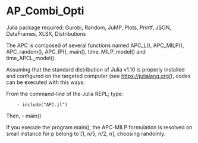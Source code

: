 # AP_Combi_Opti

Julia package required: Gurobi, Random, JuMP, Plots, Printf, JSON, DataFrames, XLSX, Distributions

The APC is composed of several functions named APC_L(), APC_MILP(), APC_random(), APC_IP(), main(), time_MILP_model() and time_APCL_model().

Assuming that the standard distribution of Julia v1.10 is properly installed and configured on the targeted computer (see https://julialang.org/), codes can be executed with this ways:

From the command-line of the Julia REPL; type:

        - include("APC.jl")

Then,
        - main()

If you execute the program main(), the APC-MILP formulation is resolved on small instance for p belong to [1, n/5, n/2, n], choosing randomly.
